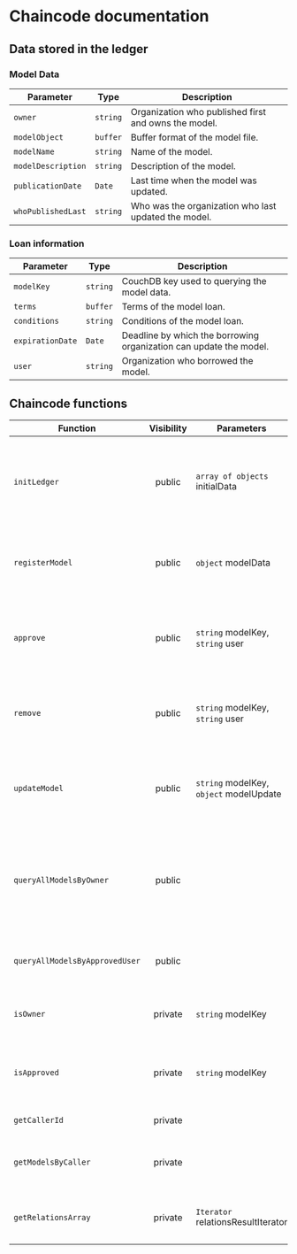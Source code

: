# Chaincode documentation

## Data stored in the ledger

### Model Data

| Parameter          | Type     | Description                                          |
|-                   |-         |-                                                     |
| `owner`            | `string` | Organization who published first and owns the model. |
| `modelObject`      | `buffer` | Buffer format of the model file.                     |
| `modelName`        | `string` | Name of the model.                                   |
| `modelDescription` | `string` | Description of the model.                            |
| `publicationDate`  | `Date`   | Last time when the model was updated.                |
| `whoPublishedLast` | `string` | Who was the organization who last updated the model. |

### Loan information

| Parameter        | Type     | Description                                                        |
|-                 |-         |-                                                                   |
| `modelKey`       | `string` | CouchDB key used to querying the model data.                       |
| `terms`          | `buffer` | Terms of the model loan.                                           |
| `conditions`     | `string` | Conditions of the model loan.                                      |
| `expirationDate` | `Date`   | Deadline by which the borrowing organization can update the model. |
| `user`           | `string` | Organization who borrowed the model.                               |

## Chaincode functions

| Function | Visibility | Parameters | Action | Returns |
|-|:-:|-|-|-|
| `initLedger` | public | `array of objects` initialData  | Populates the ledger with initialData parameter. Can be called only once. |  |
| `registerModel` | public | `object` modelData | Stringifies model parameter. Saves the model in the ledger. | `bool` success or fail |
| `approve` | public | `string` modelKey, `string` user | Allows user to update model. Creates composite key. | `bool` success or fail |
| `remove` | public | `string` modelKey, `string` user | Removes user allowance. Deletes composite key. | `bool` success or fail |
| `updateModel` | public | `string` modelKey, `object` modelUpdate | Checks if caller is allowed to update model. Updates model. | `bool` success or fail |
| `queryAllModelsByOwner` | public |  | Verifies if caller is owner of any registered model. Returns a list od models. | `array of objects` models |
| `queryAllModelsByApprovedUser` | public |  | Returns a list of models approved for caller | `array of objects` models |
| `isOwner` | private | `string` modelKey | Verifies if caller is the model owner | `bool` |
| `isApproved` | private | `string` modelKey | Verifies if user is owner or allowed to update model | `bool` |
| `getCallerId` | private |  | Extracts the CA Id. | `string` Id |
| `getModelsByCaller` | private |  | Returns a list of models approved by caller. | `array of objects` models |
| `getRelationsArray` | private | `Iterator` relationsResultIterator | Iterates a composite key iterator. | `array of strings` model keys |